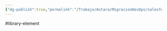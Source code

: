 ```yaml
---
{"dg-publish":true,"permalink":"/Trabajo/Astara/MigracionDevOps/salesforce/libraries/preconfigDeployerTag/"}
---
```



#library-element